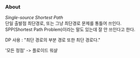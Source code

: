 ### About
*Single-source Shortest Path*  
단일 출발점 최단경로, 또는 그냥 최단경로 문제를 통틀어 쓰인다.  
SPP(Shortest Path Problem)이라는 말도 있는데 잘 안 쓰인다고 한다.
  
DP 사용 : "최단 경로의 부분 경로 또한 최단 경로다." 
  
'모든 정점' -> 플로이드 워샬